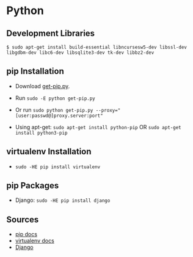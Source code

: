 # Python 

## Development Libraries

    $ sudo apt-get install build-essential libncursesw5-dev libssl-dev libgdbm-dev libc6-dev libsqlite3-dev tk-dev libbz2-dev

## pip Installation

* Download [get-pip.py](https://bootstrap.pypa.io/get-pip.py).
* Run `sudo -E python get-pip.py`
* Or run `sudo python get-pip.py --proxy="[user:passwd@]proxy.server:port"`

* Using apt-get: `sudo apt-get install python-pip` OR `sudo apt-get install python3-pip`

## virtualenv Installation

* `sudo -HE pip install virtualenv`

## pip Packages

* Django: `sudo -HE pip install django`

## Sources

* [pip docs](https://pip.pypa.io/en/stable/installing/)
* [virtualenv docs](https://virtualenv.pypa.io/en/stable/installation/)
* [Django](https://docs.djangoproject.com/en/1.9/topics/install/)


